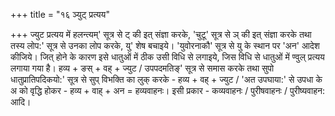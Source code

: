 +++
title = "१६ ञ्युट् प्रत्यय"

+++
ज्युट प्रत्यय में हलन्त्यम्' सूत्र से ट् की इत् संज्ञा करके, 'चुटू' सूत्र से ञ् की इत् संज्ञा करके तथा तस्य लोप:' सूत्र से उनका लोप करके, यु' शेष बचाइये। 'युवोरनाकौ' सूत्र से यु के स्थान पर 'अन' आदेश कीजिये। जित् होने के कारण इसे धातुओं में ठीक उसी विधि से लगाइये, जिस विधि से धातुओं में ण्वुल् प्रत्यय लगाया गया है।
हव्य + ङस् + वह् + ज्युट / उपपदमतिङ्' सूत्र से समास करके तथा सुपो धातुप्रातिपदिकयो:' सूत्र से सुप् विभक्ति का लुक् करके - हव्य + वह् + ज्युट / 'अत उपघाया:' से उपधा के अ को वृद्धि होकर - हव्य + वाह् + अन = हव्यवाहनः।
इसी प्रकार - कव्यवाहनः / पुरीषवाहनः / पुरीष्यवाहन: आदि।